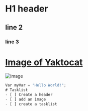 # H1 header
## line 2
### line 3
# [Image of Yaktocat](https://octodex.github.com/images/yaktocat.png)
![image](https://github.com/user-attachments/assets/4843f007-baf9-46b7-a714-865748ad2941)
`````` Javascript
Var myVar = "Hello World!";
# Tasklist
- [ ] Create a header
- [ ] add an image
- [ ] create a tasklist
